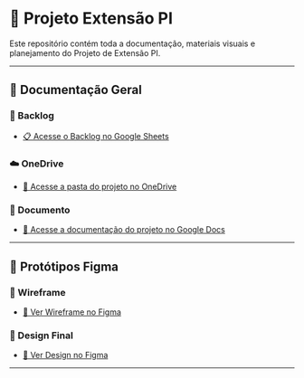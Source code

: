 # 📘 Projeto Extensão PI

Este repositório contém toda a documentação, materiais visuais e planejamento do Projeto de Extensão PI.

---

## 📂 Documentação Geral

### 🔄 Backlog
- [📋 Acesse o Backlog no Google Sheets](https://docs.google.com/spreadsheets/d/15g1ydkzUs8cdDjUKmNHFYqk45JrAeUlRlgbHH1b5zfY/edit?usp=sharing)

### ☁️ OneDrive
- [📁 Acesse a pasta do projeto no OneDrive](https://bandteccom-my.sharepoint.com/:f:/r/personal/felipe_vieira_sptech_school/Documents/stefatos?csf=1&web=1&e=XnRyRk)

### 📄 Documento
- [📁 Acesse a documentação do projeto no Google Docs]([https://bandteccom-my.sharepoint.com/:f:/r/personal/felipe_vieira_sptech_school/Documents/stefatos?csf=1&web=1&e=XnRyRk](https://docs.google.com/document/d/1uRdcmEOSYoLVPvPfH4o0QXN9DAs9IDGSh4fmXvn1QjA/edit?tab=t.0#heading=h.o3emx55b4eu0))

---

## 🎨 Protótipos Figma

### 🧱 Wireframe
- [🔗 Ver Wireframe no Figma](https://www.figma.com/design/GEnkzPDvprJ34EiBGtbcX5/Projeto-extens%C3%A3o-PI-WIREFRAME?node-id=2116-311&t=OdytZUdk4etRqxUA-0)

### 🎨 Design Final
- [🔗 Ver Design no Figma](https://www.figma.com/design/DnOeWidFwvnUPYztj3FriR/Projeto-extens%C3%A3o-PI?t=OdytZUdk4etRqxUA-0)

---

